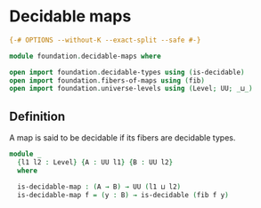 # Decidable maps

```agda
{-# OPTIONS --without-K --exact-split --safe #-}

module foundation.decidable-maps where

open import foundation.decidable-types using (is-decidable)
open import foundation.fibers-of-maps using (fib)
open import foundation.universe-levels using (Level; UU; _⊔_)
```

## Definition

A map is said to be decidable if its fibers are decidable types.

```agda
module _
  {l1 l2 : Level} {A : UU l1} {B : UU l2}
  where

  is-decidable-map : (A → B) → UU (l1 ⊔ l2)
  is-decidable-map f = (y : B) → is-decidable (fib f y)
```
